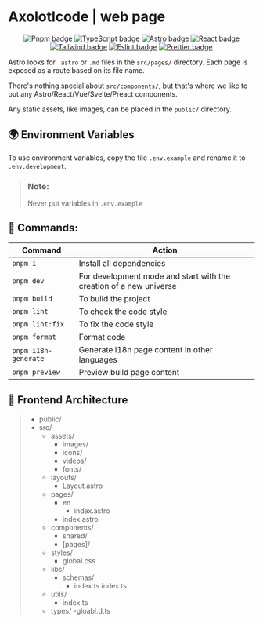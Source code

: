 # Axolotlcode | web page

<p align="center">
  <a
    href="https://pnpm.io/es/"
    target="_blank"
    rel="noopener noreferrer"
    style="display: inline-block;"
  >
    <img
      src="https://img.shields.io/badge/pnpm%20-%F69220.svg?&style=for-the-badge&logo=pnpm&logoColor=white&color=F69220"
      alt="Pnpm badge"
    />
  </a>
  <a
    href="https://www.typescriptlang.org/"
    target="_blank"
    rel="noopener noreferrer"
    style="display: inline-block;"
  >
    <img
      src="https://img.shields.io/badge/typescript%20-%BC52EE.svg?&style=for-the-badge&logo=typescript&logoColor=white&color=3178C6"
      alt="TypeScript badge"
    />
  </a>
  <a
    href="https://astro.build/"
    target="_blank"
    rel="noopener noreferrer"
    style="display: inline-block;"
  >
    <img
      src="https://img.shields.io/badge/astro%20-%BC52EE.svg?&style=for-the-badge&logo=astro&logoColor=white&color=BC52EE"
      alt="Astro badge"
    />
  </a>
  <a
    href="https://es.react.dev/"
    target="_blank"
    rel="noopener noreferrer"
    style="display: inline-block;"
  >
    <img
      src="https://img.shields.io/badge/react%20-%61DAFB.svg?&style=for-the-badge&logo=react&logoColor=000&color=61DAFB"
      alt="React badge"
    />
  </a>
  <a
    href="https://tailwindcss.com/"
    target="_blank"
    rel="noopener noreferrer"
    style="display: inline-block;"
  >
    <img
      src="https://img.shields.io/badge/tailwind%20-%06B6D4.svg?&style=for-the-badge&logo=tailwindcss&logoColor=fff&color=06B6D4"
      alt="Tailwind badge"
    />
  </a>
  <a
    href="https://eslint.org/"
    target="_blank"
    rel="noopener noreferrer"
    style="display: inline-block;"
  >
    <img
      src="https://img.shields.io/badge/eslint%20-%4B32C3.svg?&style=for-the-badge&logo=eslint&logoColor=white&color=4B32C3"
      alt="Eslint badge"
    />
  </a>
  <a
    href="https://prettier.io/"
    target="_blank"
    rel="noopener noreferrer"
    style="display: inline-block;"
  >
    <img
      src="https://img.shields.io/badge/prettier%20-%F7B93E.svg?&style=for-the-badge&logo=prettier&logoColor=000&color=F7B93E"
      alt="Prettier badge"
    />
  </a>
</p>

Astro looks for `.astro` or `.md` files in the `src/pages/` directory. Each page is exposed as a route based on its file name.

There's nothing special about `src/components/`, but that's where we like to put any Astro/React/Vue/Svelte/Preact components.

Any static assets, like images, can be placed in the `public/` directory.

## 🌍 Environment Variables

To use environment variables, copy the file `.env.example` and rename it to `.env.development`.

> ### Note:
>
> Never put variables in `.env.example`

## 🧞 Commands:

| Command              | Action                                                             |
| -------------------- | ------------------------------------------------------------------ |
| `pnpm i`             | Install all dependencies                                           |
| `pnpm dev`           | For development mode and start with the creation of a new universe |
| `pnpm build`         | To build the project                                               |
| `pnpm lint`          | To check the code style                                            |
| `pnpm lint:fix`      | To fix the code style                                              |
| `pnpm format`        | Format code                                                        |
| `pnpm i18n-generate` | Generate i18n page content in other languages                      |
| `pnpm preview`       | Preview build page content                                         |

## 🚀 Frontend Architecture

> - public/
> - src/
>   - assets/
>     - images/
>     - icons/
>     - videos/
>     - fonts/
>   - layouts/
>     - Layout.astro
>   - pages/
>     - en
>       - index.astro
>     - index.astro
>   - components/
>     - shared/
>     - [pages]/
>   - styles/
>     - global.css
>   - libs/
>     - schemas/
>       - index.ts
>         index.ts
>   - utils/
>     - index.ts
>   - types/
>     -gloabl.d.ts
